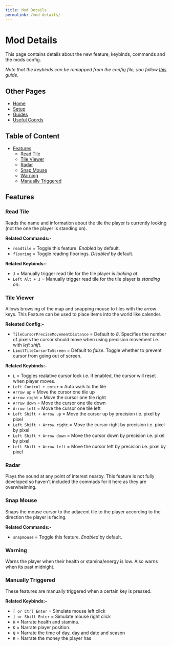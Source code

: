 ```yaml
---
title: Mod Details
permalink: /mod-details/
---
```


# Mod Details <!-- omit in toc -->

This page contains details about the new feature, keybinds, commands and the mods config.

*Note that the keybinds can be remapped from the config file, you follow [this](#TODO-add-this) guide.*

## Other Pages <!-- omit in toc -->

- [Home](/)
- [Setup](/mod-setup)
- [Guides](/guides)
- [Useful Coords](/useful-coords)

## Table of Content <!-- omit in toc -->

- [Features](#features)
  - [Read Tile](#read-tile)
  - [Tile Viewer](#tile-viewer)
  - [Radar](#radar)
  - [Snap Mouse](#snap-mouse)
  - [Warning](#warning)
  - [Manually Triggered](#manually-triggered)

## Features

### Read Tile

Reads the name and information about the tile the player is currently looking (not the one the player is standing on).

**Related Commands:-**

- `readtile` = Toggle this feature. *Enabled* by default.
- `flooring` = Toggle reading floorings. *Disabled* by default.

**Related Keybinds:-**

- `J` = Manually trigger read tile for the tile player is *looking at*.
- `Left Alt + J` = Manually trigger read tile for the tile player is *standing on*.

### Tile Viewer

Allows browsing of the map and snapping mouse to tiles with the arrow keys. This Feature can be used to place items into the world like calender.

**Releated Config:-**

- `TileCursorPreciseMovementDistance` = Default to *8*. Specifies the number of pixels the cursor should move when using precision movement i.e. with *left shift*.
- `LimitTileCursorToScreen` = Default to *false*. Toggle whether to prevent cursor from going out of screen.

**Related Keybinds:-**

- `L` = Toggles realative cursor lock i.e. if enabled, the cursor will reset when player moves.
- `Left Control + enter` = Auto walk to the tile
- `Arrow up` = Move the cursor one tile up
- `Arrow right` = Move the cursor one tile right
- `Arrow down` = Move the cursor one tile down
- `Arrow left` = Move the cursor one tile left
- `Left Shift + Arrow up` = Move the cursor up by precision i.e. pixel by pixel
- `Left Shift + Arrow right` = Move the cursor right by precision i.e. pixel by pixel
- `Left Shift + Arrow down` = Move the cursor down by precision i.e. pixel by pixel
- `Left Shift + Arrow left` = Move the cursor left by precision i.e. pixel by pixel

### Radar

Plays the sound at any point of interest nearby. This feature is not fully developed so haven't included the commads for it here as they are overwhelming.

### Snap Mouse

Snaps the mouse cursor to the adjacent tile to the player according to the direction the player is facing.

**Related Commands:-**

- `snapmouse` = Toggle this feature. *Enabled* by default.

### Warning

Warns the player when their health or stamina/energy is low. Also warns when its past midnight.

### Manually Triggered

These features are manually triggered when a certain key is pressed.

**Related Keybinds:-**

- `[ or Ctrl Enter`	= Simulate mouse left click
- `] or Shift Enter` = Simulate mouse right click
- `H` = Narrate health and stamina.
- `K` = Narrate player position.
- `Q` = Narrate the time of day, day and date and season
- `R` = Narrate the money the player has

<!-- #TODO add API -->